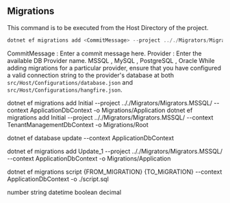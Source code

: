 	
## Migrations
This command is to be executed from the Host Directory of the project.
```powershell
dotnet ef migrations add <CommitMessage> --project .././Migrators/Migrators.<Provider>/ --context ApplicationDbContext -o Migrations/Application
```
CommitMessage : Enter a commit message here.
Provider : Enter the available DB Provider name. MSSQL , MySQL , PostgreSQL , Oracle
While adding migrations for a particular provider, ensure that you have configured a valid connection string to the provider's database at both `src/Host/Configurations/database.json` and `src/Host/Configurations/hangfire.json`.




dotnet ef migrations add Initial --project .././Migrators/Migrators.MSSQL/ --context ApplicationDbContext -o Migrations/Application
dotnet ef migrations add Initial --project .././Migrators/Migrators.MSSQL/ --context TenantManagementDbContext -o Migrations/Root



dotnet ef database update --context ApplicationDbContext


dotnet ef migrations add Update_1 --project .././Migrators/Migrators.MSSQL/ --context ApplicationDbContext -o Migrations/Application

dotnet ef migrations script {FROM_MIGRATION} {TO_MiGRATION} --context ApplicationDbContext -o ./script.sql

number
string
datetime
boolean
decimal